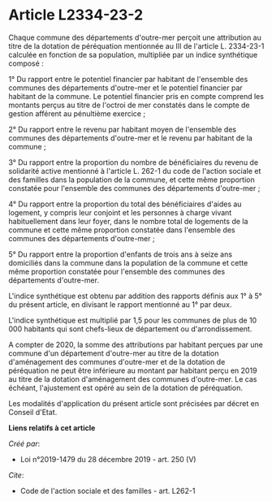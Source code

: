 # Article L2334-23-2

Chaque commune des départements d'outre-mer perçoit une attribution au titre de la dotation de péréquation mentionnée au III
de l'article L. 2334-23-1 calculée en fonction de sa population, multipliée par un indice synthétique composé :

1° Du rapport entre le potentiel financier par habitant de l'ensemble des communes des départements d'outre-mer et le
potentiel financier par habitant de la commune. Le potentiel financier pris en compte comprend les montants perçus au titre
de l'octroi de mer constatés dans le compte de gestion afférent au pénultième exercice ;

2° Du rapport entre le revenu par habitant moyen de l'ensemble des communes des départements d'outre-mer et le revenu par
habitant de la commune ;

3° Du rapport entre la proportion du nombre de bénéficiaires du revenu de solidarité active mentionné à l'article L. 262-1 du
code de l'action sociale et des familles dans la population de la commune, et cette même proportion constatée pour l'ensemble
des communes des départements d'outre-mer ;

4° Du rapport entre la proportion du total des bénéficiaires d'aides au logement, y compris leur conjoint et les personnes à
charge vivant habituellement dans leur foyer, dans le nombre total de logements de la commune et cette même proportion
constatée dans l'ensemble des communes des départements d'outre-mer ;

5° Du rapport entre la proportion d'enfants de trois ans à seize ans domiciliés dans la commune dans la population de la
commune et cette même proportion constatée pour l'ensemble des communes des départements d'outre-mer.

L'indice synthétique est obtenu par addition des rapports définis aux 1° à 5° du présent article, en divisant le rapport
mentionné au 1° par deux.

L'indice synthétique est multiplié par 1,5 pour les communes de plus de 10 000 habitants qui sont chefs-lieux de département
ou d'arrondissement.

A compter de 2020, la somme des attributions par habitant perçues par une commune d'un département d'outre-mer au titre de la
dotation d'aménagement des communes d'outre-mer et de la dotation de péréquation ne peut être inférieure au montant par
habitant perçu en 2019 au titre de la dotation d'aménagement des communes d'outre-mer. Le cas échéant, l'ajustement est opéré
au sein de la dotation de péréquation.

Les modalités d'application du présent article sont précisées par décret en Conseil d'Etat.

**Liens relatifs à cet article**

_Créé par_:

  - Loi n°2019-1479 du 28 décembre 2019 - art. 250 (V)

_Cite_:

  - Code de l'action sociale et des familles - art. L262-1
